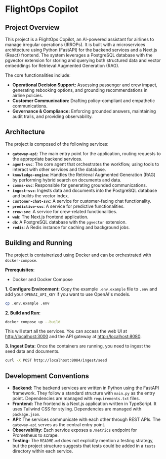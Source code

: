 # FlightOps Copilot

## Project Overview

This project is a FlightOps Copilot, an AI-powered assistant for airlines to manage irregular operations (IRROPs). It is built with a microservices architecture using Python (FastAPI) for the backend services and a Next.js (React) frontend. The system leverages a PostgreSQL database with the pgvector extension for storing and querying both structured data and vector embeddings for Retrieval Augmented Generation (RAG).

The core functionalities include:
- **Operational Decision Support:** Assessing passenger and crew impact, generating rebooking options, and grounding recommendations in airline policies.
- **Customer Communication:** Drafting policy-compliant and empathetic communications.
- **Governance & Compliance:** Enforcing grounded answers, maintaining audit trails, and providing observability.

## Architecture

The project is composed of the following services:

- **`gateway-api`**: The main entry point for the application, routing requests to the appropriate backend services.
- **`agent-svc`**: The core agent that orchestrates the workflow, using tools to interact with other services and the database.
- **`knowledge-engine`**: Handles the Retrieval Augmented Generation (RAG) by performing hybrid search on documents and data.
- **`comms-svc`**: Responsible for generating grounded communications.
- **`ingest-svc`**: Ingests data and documents into the PostgreSQL database and builds the vector index.
- **`customer-chat-svc`**: A service for customer-facing chat functionality.
- **`predictive-svc`**: A service for predictive functionalities.
- **`crew-svc`**: A service for crew-related functionalities.
- **`web`**: The Next.js frontend application.
- **`db`**: A PostgreSQL database with the `pgvector` extension.
- **`redis`**: A Redis instance for caching and background jobs.

## Building and Running

The project is containerized using Docker and can be orchestrated with `docker-compose`.

**Prerequisites:**
- Docker and Docker Compose

**1. Configure Environment:**
Copy the example `.env.example` file to `.env` and add your `OPENAI_API_KEY` if you want to use OpenAI's models.

```bash
cp .env.example .env
```

**2. Build and Run:**
```bash
docker compose up --build
```

This will start all the services. You can access the web UI at [http://localhost:3000](http://localhost:3000) and the API gateway at [http://localhost:8080](http://localhost:8080).

**3. Ingest Data:**
Once the containers are running, you need to ingest the seed data and documents.

```bash
curl -X POST http://localhost:8084/ingest/seed
```

## Development Conventions

- **Backend:** The backend services are written in Python using the FastAPI framework. They follow a standard structure with `main.py` as the entry point. Dependencies are managed with `requirements.txt` files.
- **Frontend:** The frontend is a Next.js application written in TypeScript. It uses Tailwind CSS for styling. Dependencies are managed with `package.json`.
- **API:** The services communicate with each other through REST APIs. The `gateway-api` serves as the central entry point.
- **Observability:** Each service exposes a `/metrics` endpoint for Prometheus to scrape.
- **Testing:** The `README.md` does not explicitly mention a testing strategy, but the project structure suggests that tests could be added in a `tests` directory within each service.

